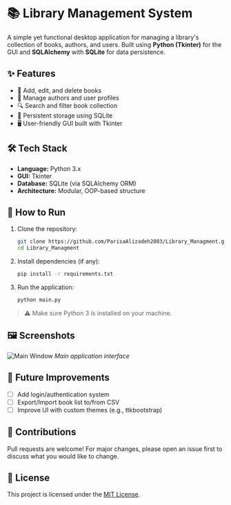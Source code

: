 # 📚 Library Management System

A simple yet functional desktop application for managing a library's collection of books, authors, and users. Built using **Python (Tkinter)** for the GUI and **SQLAlchemy** with **SQLite** for data persistence.

## ✨ Features

- 📖 Add, edit, and delete books
- 👤 Manage authors and user profiles
- 🔍 Search and filter book collection
- 💾 Persistent storage using SQLite
- 🖥️ User-friendly GUI built with Tkinter

## 🛠️ Tech Stack

- **Language:** Python 3.x
- **GUI:** Tkinter
- **Database:** SQLite (via SQLAlchemy ORM)
- **Architecture:** Modular, OOP-based structure

## 🚀 How to Run

1. Clone the repository:
   ```bash
   git clone https://github.com/ParisaAlizadeh2003/Library_Managment.git
   cd Library_Managment
   ```

2. Install dependencies (if any):
   ```bash
   pip install -r requirements.txt
   ```

3. Run the application:
   ```bash
   python main.py
   ```

> ⚠️ Make sure Python 3 is installed on your machine.

## 🖼️ Screenshots

![Main Window](screenshots/main_window.png)
*Main application interface*

## 🧠 Future Improvements

- [ ] Add login/authentication system
- [ ] Export/Import book list to/from CSV
- [ ] Improve UI with custom themes (e.g., ttkbootstrap)

## 🤝 Contributions

Pull requests are welcome! For major changes, please open an issue first to discuss what you would like to change.

## 📄 License

This project is licensed under the [MIT License](LICENSE).
